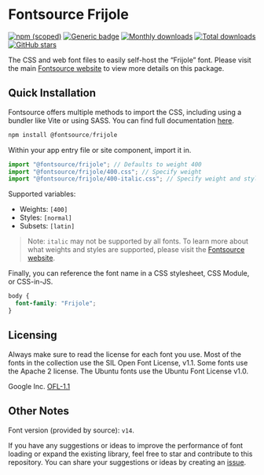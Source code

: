 # Fontsource Frijole

[![npm (scoped)](https://img.shields.io/npm/v/@fontsource/frijole?color=brightgreen)](https://www.npmjs.com/package/@fontsource/frijole) [![Generic badge](https://img.shields.io/badge/fontsource-passing-brightgreen)](https://github.com/fontsource/fontsource) [![Monthly downloads](https://badgen.net/npm/dm/@fontsource/frijole)](https://github.com/fontsource/fontsource) [![Total downloads](https://badgen.net/npm/dt/@fontsource/frijole)](https://github.com/fontsource/fontsource) [![GitHub stars](https://img.shields.io/github/stars/fontsource/fontsource.svg?style=social&label=Star)](https://github.com/fontsource/fontsource/stargazers)

The CSS and web font files to easily self-host the “Frijole” font. Please visit the main [Fontsource website](https://fontsource.org/fonts/frijole) to view more details on this package.

## Quick Installation

Fontsource offers multiple methods to import the CSS, including using a bundler like Vite or using SASS. You can find full documentation [here](https://fontsource.org/docs/getting-started/introduction).

```javascript
npm install @fontsource/frijole
```

Within your app entry file or site component, import it in.

```javascript
import "@fontsource/frijole"; // Defaults to weight 400
import "@fontsource/frijole/400.css"; // Specify weight
import "@fontsource/frijole/400-italic.css"; // Specify weight and style
```

Supported variables:
- Weights: `[400]`
- Styles: `[normal]`
- Subsets: `[latin]`

> Note: `italic` may not be supported by all fonts. To learn more about what weights and styles are supported, please visit the [Fontsource website](https://fontsource.org/fonts/frijole).

Finally, you can reference the font name in a CSS stylesheet, CSS Module, or CSS-in-JS.

```css
body {
  font-family: "Frijole";
}
```

## Licensing
Always make sure to read the license for each font you use. Most of the fonts in the collection use the SIL Open Font License, v1.1. Some fonts use the Apache 2 license. The Ubuntu fonts use the Ubuntu Font License v1.0.

Google Inc.
[OFL-1.1](http://scripts.sil.org/OFL)

## Other Notes
Font version (provided by source): `v14`.

If you have any suggestions or ideas to improve the performance of font loading or expand the existing library, feel free to star and contribute to this repository. You can share your suggestions or ideas by creating an [issue](https://github.com/fontsource/fontsource/issues).
